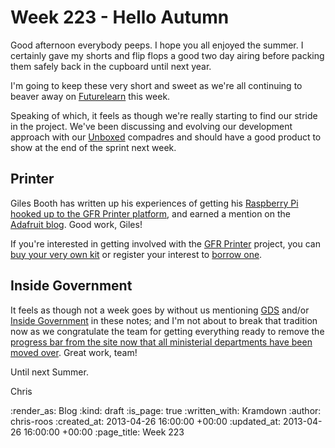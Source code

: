 Week 223 - Hello Autumn
=======================

Good afternoon everybody peeps. I hope you all enjoyed the summer. I certainly gave my shorts and flip flops a good two day airing before packing them safely back in the cupboard until next year.

I'm going to keep these very short and sweet as we're all continuing to beaver away on [Futurelearn](http://futurelearn.com/) this week.

Speaking of which, it feels as though we're really starting to find our stride in the project. We've been discussing and evolving our development approach with our [Unboxed](http://www.unboxedconsulting.com/) compadres and should have a good product to show at the end of the sprint next week.

## Printer

Giles Booth has written up his experiences of getting his [Raspberry Pi hooked up to the GFR Printer platform](http://www.suppertime.co.uk/blogmywiki/2013/04/making-a-gofreerange-printer-with-a-raspberry-pi/), and earned a mention on the [Adafruit blog](http://www.adafruit.com/blog/2013/04/26/making-a-gofreerange-printer-with-a-raspberry-pi/). Good work, Giles!

If you're interested in getting involved with the [GFR Printer](/printer) project, you can [buy your very own kit](/printer-kit) or register your interest to [borrow one](http://gofreerange.com/printer#borrow).

## Inside Government

It feels as though not a week goes by without us mentioning [GDS](http://digital.cabinetoffice.gov.uk/) and/or [Inside Government](https://www.gov.uk/government) in these notes; and I'm not about to break that tradition now as we congratulate the team for getting everything ready to remove the [progress bar from the site now that all ministerial departments have been moved over](https://github.com/alphagov/whitehall/pull/502). Great work, team!

Until next Summer.

Chris

:render_as: Blog
:kind: draft
:is_page: true
:written_with: Kramdown
:author: chris-roos
:created_at: 2013-04-26 16:00:00 +00:00
:updated_at: 2013-04-26 16:00:00 +00:00
:page_title: Week 223

